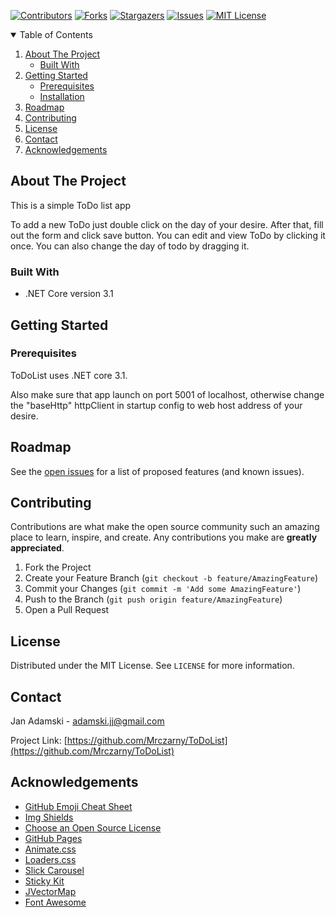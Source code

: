 <!--
*** Readme created using https://github.com/othneildrew/Best-README-Template 
-->



<!-- PROJECT SHIELDS -->
<!--
*** I'm using markdown "reference style" links for readability.
*** Reference links are enclosed in brackets [ ] instead of parentheses ( ).
*** See the bottom of this document for the declaration of the reference variables
*** for contributors-url, forks-url, etc. This is an optional, concise syntax you may use.
*** https://www.markdownguide.org/basic-syntax/#reference-style-links
-->
[![Contributors][contributors-shield]][contributors-url]
[![Forks][forks-shield]][forks-url]
[![Stargazers][stars-shield]][stars-url]
[![Issues][issues-shield]][issues-url]
[![MIT License][license-shield]][license-url]




<!-- TABLE OF CONTENTS -->
<details open="open">
  <summary>Table of Contents</summary>
  <ol>
    <li>
      <a href="#about-the-project">About The Project</a>
      <ul>
        <li><a href="#built-with">Built With</a></li>
      </ul>
    </li>
    <li>
      <a href="#getting-started">Getting Started</a>
      <ul>
        <li><a href="#prerequisites">Prerequisites</a></li>
        <li><a href="#installation">Installation</a></li>
      </ul>
    </li>
    <li><a href="#roadmap">Roadmap</a></li>
    <li><a href="#contributing">Contributing</a></li>
    <li><a href="#license">License</a></li>
    <li><a href="#contact">Contact</a></li>
    <li><a href="#acknowledgements">Acknowledgements</a></li>
  </ol>
</details>



<!-- ABOUT THE PROJECT -->
## About The Project

This is a simple ToDo list app

To add a new ToDo just double click on the day of your desire. After that, fill out the form and click save button.
You can edit and view ToDo by clicking it once. You can also change the day of todo by dragging it.

### Built With

* .NET Core version 3.1 

<!-- GETTING STARTED -->
## Getting Started

### Prerequisites

ToDoList uses .NET core 3.1.

Also make sure that app launch on port 5001 of localhost,
otherwise change the "baseHttp" httpClient in startup config to web host address of your desire.

<!-- ROADMAP -->
## Roadmap

See the [open issues](https://github.com/Mrczarny/ToDoList/issues) for a list of proposed features (and known issues).



<!-- CONTRIBUTING -->
## Contributing

Contributions are what make the open source community such an amazing place to learn, inspire, and create. Any contributions you make are **greatly appreciated**.

1. Fork the Project
2. Create your Feature Branch (`git checkout -b feature/AmazingFeature`)
3. Commit your Changes (`git commit -m 'Add some AmazingFeature'`)
4. Push to the Branch (`git push origin feature/AmazingFeature`)
5. Open a Pull Request



<!-- LICENSE -->
## License

Distributed under the MIT License. See `LICENSE` for more information.



<!-- CONTACT -->
## Contact

Jan Adamski - adamski.jj@gmail.com

Project Link: [https://github.com/Mrczarny/ToDoList](https://github.com/Mrczarny/ToDoList)



<!-- ACKNOWLEDGEMENTS -->
## Acknowledgements
* [GitHub Emoji Cheat Sheet](https://www.webpagefx.com/tools/emoji-cheat-sheet)
* [Img Shields](https://shields.io)
* [Choose an Open Source License](https://choosealicense.com)
* [GitHub Pages](https://pages.github.com)
* [Animate.css](https://daneden.github.io/animate.css)
* [Loaders.css](https://connoratherton.com/loaders)
* [Slick Carousel](https://kenwheeler.github.io/slick)
* [Sticky Kit](http://leafo.net/sticky-kit)
* [JVectorMap](http://jvectormap.com)
* [Font Awesome](https://fontawesome.com)





<!-- MARKDOWN LINKS & IMAGES -->
<!-- https://www.markdownguide.org/basic-syntax/#reference-style-links -->
[contributors-shield]: https://img.shields.io/github/contributors/Mrczarny/ToDoList?style=for-the-badge
[contributors-url]: https://github.com/Mrczarny/ToDoList/graphs/contributors
[forks-shield]: https://img.shields.io/github/forks/Mrczarny/ToDoList?style=for-the-badge
[forks-url]: https://github.com/Mrczarny/ToDoList/network/members
[stars-shield]: https://img.shields.io/github/stars/Mrczarny/ToDoList?style=for-the-badge
[stars-url]: https://github.com/Mrczarny/ToDoList/stargazers
[issues-shield]: https://img.shields.io/github/issues/Mrczarny/ToDoList?style=for-the-badge
[issues-url]: https://github.com/Mrczarny/ToDoList/issues
[license-shield]: https://img.shields.io/github/license/Mrczarny/ToDoList?style=for-the-badge
[license-url]: https://github.com/Mrczarny/ToDoList/blob/master/LICENSE.txt
